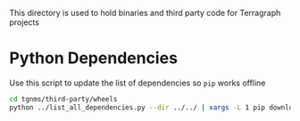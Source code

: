 This directory is used to hold binaries and third party code for Terragraph projects

# Python Dependencies

Use this script to update the list of dependencies so `pip` works offline

```bash
cd tgnms/third-party/wheels
python ../list_all_dependencies.py --dir ../../ | xargs -L 1 pip download
```
